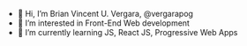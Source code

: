 - 👋 Hi, I’m Brian Vincent U. Vergara, @vergarapog
- 👀 I’m interested in Front-End Web development
- 🌱 I’m currently learning JS, React JS, Progressive Web Apps



